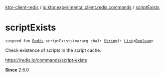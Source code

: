 [ktor-client-redis](../index.md) / [io.ktor.experimental.client.redis.commands](index.md) / [scriptExists](./script-exists.md)

# scriptExists

`suspend fun `[`Redis`](../io.ktor.experimental.client.redis/-redis/index.md)`.scriptExists(vararg sha1: `[`String`](https://kotlinlang.org/api/latest/jvm/stdlib/kotlin/-string/index.html)`): `[`List`](https://kotlinlang.org/api/latest/jvm/stdlib/kotlin.collections/-list/index.html)`<`[`Boolean`](https://kotlinlang.org/api/latest/jvm/stdlib/kotlin/-boolean/index.html)`>`

Check existence of scripts in the script cache.

https://redis.io/commands/script-exists

**Since**
2.6.0

